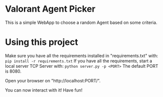 # Valorant Agent Picker

This is a simple WebApp to choose a random Agent based on some criteria.

# Using this project
Make sure you have all the requirements installed in "requirements.txt" with:
```pip install -r requirements.txt```
If you have all the requirements, start a local server TCP Server with:
```python server.py -p <PORT>```
The default PORT is 8080.

Open your browser on "http://localhost:PORT/".

You can now interact with it! Have fun!
